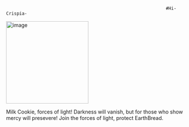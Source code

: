                                                                  #Hi-Crispia-
<img width="225" height="225" alt="image" src="https://github.com/user-attachments/assets/a4ce729c-cd63-453d-a68b-741199bf7819" /> 


Milk Cookie, forces of light! 
Darkness will vanish, but for those who show mercy will presevere! Join the forces of light, protect EarthBread.
